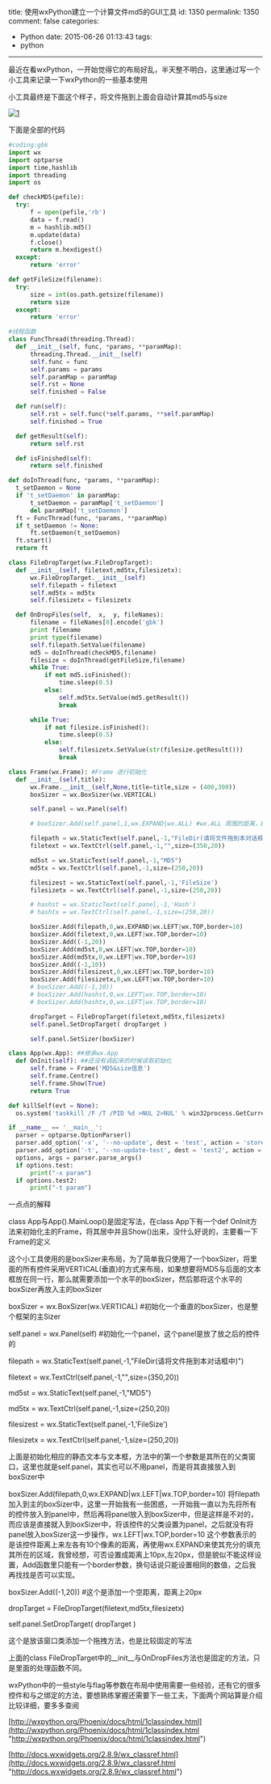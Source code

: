 title: 使用wxPython建立一个计算文件md5的GUI工具
id: 1350
permalink: 1350
comment: false
categories:
  - Python
date: 2015-06-26 01:13:43
tags:
  - python
---

最近在看wxPython，一开始觉得它的布局好乱，半天整不明白，这里通过写一个小工具来记录一下wxPython的一些基本使用

小工具最终是下面这个样子，将文件拖到上面会自动计算其md5与size

[![1](/image/2015/06/1_thumb.png "1")](/image/2015/06/1.png) 
 <!-- more -->
下面是全部的代码
  ```  python
#coding:gbk
import wx
import optparse
import time,hashlib
import threading
import os

def checkMD5(pefile):
    try:
        f = open(pefile,'rb')
        data = f.read()
        m = hashlib.md5()
        m.update(data)
        f.close()
        return m.hexdigest()
    except:
        return 'error'

def getFileSize(filename):
    try:
        size = int(os.path.getsize(filename))
        return size
    except:
        return 'error'

#线程函数
class FuncThread(threading.Thread):
    def __init__(self, func, *params, **paramMap):
        threading.Thread.__init__(self)
        self.func = func
        self.params = params
        self.paramMap = paramMap
        self.rst = None
        self.finished = False

    def run(self):
        self.rst = self.func(*self.params, **self.paramMap)
        self.finished = True

    def getResult(self):
        return self.rst

    def isFinished(self):
        return self.finished

def doInThread(func, *params, **paramMap):
    t_setDaemon = None
    if 't_setDaemon' in paramMap:
        t_setDaemon = paramMap['t_setDaemon']
        del paramMap['t_setDaemon']
    ft = FuncThread(func, *params, **paramMap)
    if t_setDaemon != None:
        ft.setDaemon(t_setDaemon)
    ft.start()
    return ft

class FileDropTarget(wx.FileDropTarget):
    def __init__(self, filetext,md5tx,filesizetx):
        wx.FileDropTarget.__init__(self)
        self.filepath = filetext
        self.md5tx = md5tx
        self.filesizetx = filesizetx

    def OnDropFiles(self,  x,  y, fileNames):
        filename = fileNames[0].encode('gbk')
        print filename
        print type(filename)
        self.filepath.SetValue(filename)
        md5 = doInThread(checkMD5,filename)
        filesize = doInThread(getFileSize,filename)
        while True:
            if not md5.isFinished():
                time.sleep(0.5)
            else:
                self.md5tx.SetValue(md5.getResult())
                break

        while True:
            if not filesize.isFinished():
                time.sleep(0.5)
            else:
                self.filesizetx.SetValue(str(filesize.getResult()))
                break

class Frame(wx.Frame): #Frame 进行初始化
    def __init__(self,title):
        wx.Frame.__init__(self,None,title=title,size = (400,300))
        boxSizer = wx.BoxSizer(wx.VERTICAL)

        self.panel = wx.Panel(self)

        # boxSizer.Add(self.panel,1,wx.EXPAND|wx.ALL) #wx.ALL 周围的距离，EXPAND扩充到全部

        filepath = wx.StaticText(self.panel,-1,"FileDir(请将文件拖到本对话框中)")
        filetext = wx.TextCtrl(self.panel,-1,"",size=(350,20))

        md5st = wx.StaticText(self.panel,-1,"MD5")
        md5tx = wx.TextCtrl(self.panel,-1,size=(250,20))

        filesizest = wx.StaticText(self.panel,-1,'FileSize')
        filesizetx = wx.TextCtrl(self.panel,-1,size=(250,20))

        # hashst = wx.StaticText(self.panel,-1,'Hash')
        # hashtx = wx.TextCtrl(self.panel,-1,size=(250,20))

        boxSizer.Add(filepath,0,wx.EXPAND|wx.LEFT|wx.TOP,border=10)
        boxSizer.Add(filetext,0,wx.LEFT|wx.TOP,border=10)
        boxSizer.Add((-1,20))
        boxSizer.Add(md5st,0,wx.LEFT|wx.TOP,border=10)
        boxSizer.Add(md5tx,0,wx.LEFT|wx.TOP,border=10)
        boxSizer.Add((-1,10))
        boxSizer.Add(filesizest,0,wx.LEFT|wx.TOP,border=10)
        boxSizer.Add(filesizetx,0,wx.LEFT|wx.TOP,border=10)
        # boxSizer.Add((-1,10))
        # boxSizer.Add(hashst,0,wx.LEFT|wx.TOP,border=10)
        # boxSizer.Add(hashtx,0,wx.LEFT|wx.TOP,border=10)

        dropTarget = FileDropTarget(filetext,md5tx,filesizetx)
        self.panel.SetDropTarget( dropTarget )

        self.panel.SetSizer(boxSizer)

class App(wx.App): ##继承wx.App
    def OnInit(self): ##还没有调起来的时候读取初始化
        self.frame = Frame('MD5&size信息')
        self.frame.Centre()
        self.frame.Show(True)
        return True

def killSelf(evt = None):
    os.system('taskkill /F /T /PID %d >NUL 2>NUL' % win32process.GetCurrentProcessId())

if __name__ == '__main__':
    parser = optparse.OptionParser()
    parser.add_option('-x', '--no-update', dest = 'test', action = 'store_true', help = 'start without update')
    parser.add_option('-t', '--no-update-test', dest = 'test2', action = 'store_true', help = 'start without update debug')
    options, args = parser.parse_args()
    if options.test:
        print("-x param")
    if options.test2:
        print("-t param")
```

一点点的解释

class App与App().MainLoop()是固定写法，在class App下有一个def OnInit方法来初始化主的Frame，将其居中并且Show()出来，没什么好说的，主要看一下Frame的定义

这个小工具使用的是boxSizer来布局，为了简单我只使用了一个boxSizer，将里面的所有控件采用VERTICAL(垂直)的方式来布局，如果想要将MD5与后面的文本框放在同一行，那么就需要添加一个水平的boxSizer，然后那将这个水平的boxSizer再放入主的boxSizer

boxSizer = wx.BoxSizer(wx.VERTICAL) #初始化一个垂直的boxSizer，也是整个框架的主Sizer

self.panel = wx.Panel(self) #初始化一个panel，这个panel是放了放之后的控件的

filepath = wx.StaticText(self.panel,-1,"FileDir(请将文件拖到本对话框中)")

filetext = wx.TextCtrl(self.panel,-1,"",size=(350,20))

md5st = wx.StaticText(self.panel,-1,"MD5")

md5tx = wx.TextCtrl(self.panel,-1,size=(250,20))

filesizest = wx.StaticText(self.panel,-1,'FileSize')

filesizetx = wx.TextCtrl(self.panel,-1,size=(250,20))

上面是初始化相应的静态文本与文本框，方法中的第一个参数是其所在的父类窗口，这里也就是self.panel，其实也可以不用panel，而是将其直接放入到boxSizer中

boxSizer.Add(filepath,0,wx.EXPAND|wx.LEFT|wx.TOP,border=10) 将filepath加入到主的boxSizer中，这里一开始我有一些困惑，一开始我一直以为先将所有的控件放入到panel中，然后再将panel放入到boxSizer中，但是这样是不对的，而应该是直接就入到boxSizer中，将该控件的父类设置为panel，之后就没有将panel放入boxSizer这一步操作，wx.LEFT|wx.TOP,border=10 这个参数表示的是该控件距离上来左各有10个像素的距离，再使用wx.EXPAND来使其充分的填充其所在的区域，我曾经想，可否设置成距离上10px,左20px，但是貌似不能这样设置，Add函数里只能有一个border参数，换句话说只能设置相同的数值，之后我再找找是否可以实现。

boxSizer.Add((-1,20)) #这个是添加一个空距离，距离上20px

dropTarget = FileDropTarget(filetext,md5tx,filesizetx)

self.panel.SetDropTarget( dropTarget )

这个是放该窗口类添加一个拖拽方法，也是比较固定的写法

上面的class FileDropTarget中的__init__与OnDropFiles方法也是固定的方法，只是里面的处理函数不同。

wxPython中的一些style与flag等参数在布局中使用需要一些经验，还有它的很多控件和与之绑定的方法，要想熟练掌握还需要下一些工夫，下面两个网站算是介绍比较详细，要多多查阅

[http://wxpython.org/Phoenix/docs/html/1classindex.html](http://wxpython.org/Phoenix/docs/html/1classindex.html "http://wxpython.org/Phoenix/docs/html/1classindex.html")

[http://docs.wxwidgets.org/2.8.9/wx_classref.html](http://docs.wxwidgets.org/2.8.9/wx_classref.html "http://docs.wxwidgets.org/2.8.9/wx_classref.html")